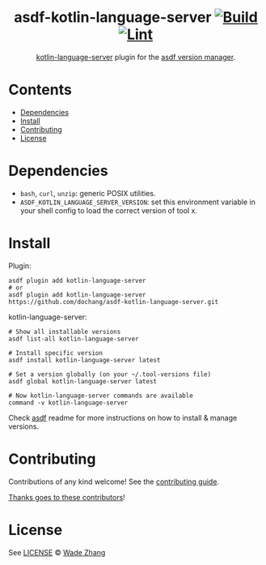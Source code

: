 <div align="center">

# asdf-kotlin-language-server [![Build](https://github.com/dochang/asdf-kotlin-language-server/actions/workflows/build.yml/badge.svg)](https://github.com/dochang/asdf-kotlin-language-server/actions/workflows/build.yml) [![Lint](https://github.com/dochang/asdf-kotlin-language-server/actions/workflows/lint.yml/badge.svg)](https://github.com/dochang/asdf-kotlin-language-server/actions/workflows/lint.yml)


[kotlin-language-server](https://github.com/fwcd/kotlin-language-server#readme) plugin for the [asdf version manager](https://asdf-vm.com).

</div>

# Contents

- [Dependencies](#dependencies)
- [Install](#install)
- [Contributing](#contributing)
- [License](#license)

# Dependencies

- `bash`, `curl`, `unzip`: generic POSIX utilities.
- `ASDF_KOTLIN_LANGUAGE_SERVER_VERSION`: set this environment variable in your shell config to load the correct version of tool x.

# Install

Plugin:

```shell
asdf plugin add kotlin-language-server
# or
asdf plugin add kotlin-language-server https://github.com/dochang/asdf-kotlin-language-server.git
```

kotlin-language-server:

```shell
# Show all installable versions
asdf list-all kotlin-language-server

# Install specific version
asdf install kotlin-language-server latest

# Set a version globally (on your ~/.tool-versions file)
asdf global kotlin-language-server latest

# Now kotlin-language-server commands are available
command -v kotlin-language-server
```

Check [asdf](https://github.com/asdf-vm/asdf) readme for more instructions on how to
install & manage versions.

# Contributing

Contributions of any kind welcome! See the [contributing guide](contributing.md).

[Thanks goes to these contributors](https://github.com/dochang/asdf-kotlin-language-server/graphs/contributors)!

# License

See [LICENSE](LICENSE) © [Wade Zhang](https://github.com/dochang/)
